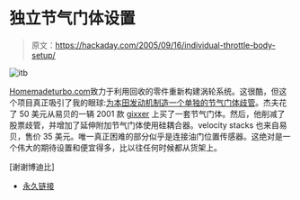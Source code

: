 # 独立节气门体设置

> 原文：<https://hackaday.com/2005/09/16/individual-throttle-body-setup/>

![itb](img/878d1e565fe4dbfc27e9e0c4a1a4c480.png)

[Homemadeturbo.com](http://www.homemadeturbo.com/)致力于利用回收的零件重新构建涡轮系统。这很酷，但这个项目真正吸引了我的眼球:[为本田发动机制造一个单独的节气门体歧管](http://www.homemadeturbo.com/tech_projects/itb/)。杰夫花了 50 美元从易贝的一辆 2001 款 [gixxer](http://images.google.com/images?q=suzuki%20GSX-R) 上买了一套节气门体。然后，他削减了股票歧管，并增加了延伸附加节气门体使用硅耦合器。velocity stacks 也来自易贝，售价 35 美元。唯一真正困难的部分似乎是连接油门位置传感器。这绝对是一个伟大的期待设置和便宜得多，比以往任何时候都从货架上。

[谢谢博迪比]

*   [永久链接](http://www.homemadeturbo.com/tech_projects/itb/)